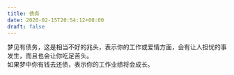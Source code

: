 ```yaml
---
title: 债务
date: 2020-02-15T20:54:12+08:00
draft: false
---
```


梦见有债务，这是相当不好的兆头，表示你的工作或爱情方面，会有让人担忧的事发生，而且也会让你吃足苦头。<br>
如果梦中你有钱去还债，表示你的工作业绩将会成长。<br>
